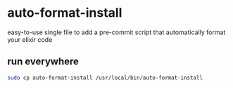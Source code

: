 # auto-format-install
easy-to-use single file to add a pre-commit script that automatically format your elixir code

## run everywhere
```bash
sudo cp auto-format-install /usr/local/bin/auto-format-install
```
